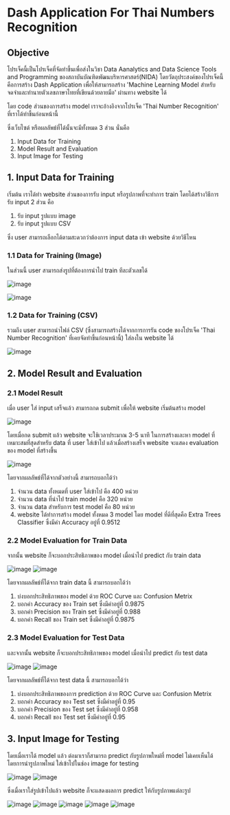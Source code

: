 # Dash Application For Thai Numbers Recognition

## Objective
โปรเจ็คนี้เป็นโปรเจ็คที่จัดทำขึ้นเพื่อส่งในวิชา Data Aanalytics and Data Science Tools and Programming ของสถาบันบัณฑิตพัฒนบริหารศาสตร์(NIDA) โดยวัตถุประสงค์ของโปรเจ็คนี้ คือการสร้าง Dash Application เพื่อให้สามารถสร้าง 'Machine Learning Model สำหรับจดจำและทำนายตัวเลขภาษาไทยที่เขียนด้วยลายมือ' ผ่านทาง website ได้ 

โดย code ส่วนของการสร้าง model เราจะอ้างอิงจากโปรเจ็ค 'Thai Number Recognition' ที่เราได้ทำขึ้นก่อนหน้านี้

ซึ่งเว็บไซต์ หรือผลลัพธ์ที่ได้นั้นจะมีทั้งหมด 3 ส่วน นั่นคือ

  1. Input Data for Training
  2. Model Result and Evaluation
  3. Input Image for Testing

## 1. Input Data for Training

เริ่มต้น เราได้ทำ website ส่วนของการรับ input หรือรูปภาพที่จะทำการ train โดยได้สร้างวิธีการรับ input 2 ส่วน คือ

  1. รับ input รูปแบบ image
  2. รับ input รูปแบบ CSV

ซึ่ง user สามารถเลือกได้ตามสะดวกว่าต้องการ input data เข้า website ด้วยวิธีไหน

### 1.1 Data for Training (Image)

ในส่วนนี้ user สามารถส่งรูปที่ต้องการนำไป train ทีละตัวเลขได้

![image](https://github.com/MeenWhile/ML-Image-Thai-Numbers-Recognition/assets/125643589/593d486b-b7bb-4c1f-940c-a764cbf91a8d)

![image](https://github.com/MeenWhile/ML-Image-Thai-Numbers-Recognition/assets/125643589/900afbc1-4617-4c33-850f-45abf2aee9e9)

### 1.2 Data for Training (CSV)

รวมถึง user สามารถนำไฟล์ CSV (ซึ่งสามารถสร้างได้จากการการรัน code ของโปรเจ็ค 'Thai Number Recognition' ที่เคยจัดทำขึ้นก่อนหน้านี้) ใส่ลงใน website ได้

![image](https://github.com/MeenWhile/ML-Image-Thai-Numbers-Recognition/assets/125643589/1f0e1d60-26e4-4c95-bc5a-d634b9d0f186)

## 2. Model Result and Evaluation

### 2.1 Model Result

เมื่อ user ใส่ input เสร็จแล้ว สามารถกด submit เพื่อให้ website เริ่มต้นสร้าง model

![image](https://github.com/MeenWhile/ML-Image-Thai-Numbers-Recognition/assets/125643589/656f4689-1c5f-40c1-8a6c-c12a5d6e1758)

โดยเมื่อกด submit แล้ว website จะใช้เวลาประมาณ 3-5 นาที ในการสร้างและหา model ที่เหมาะสมที่สุดสำหรับ data ที่ user ใส่เข้าไป แล้วเมื่อสร้างเสร็จ website จะแสดง evaluation ของ model ที่สร้างขึ้น

![image](https://github.com/MeenWhile/ML-Image-Thai-Numbers-Recognition/assets/125643589/e18cc039-a8d5-432a-b3b3-40431e2283ae)

โดยจากผลลัพธ์ที่ได้จากตัวอย่างนี้ สามารถบอกได้ว่า
  1. จำนวน data ทั้งหมดที่ user ใส่เข้าไป คือ 400 หน่วย
  2. จำนวน data ที่นำไป train model คือ 320 หน่วย
  3. จำนวน data สำหรับการ test model คือ 80 หน่วย
  4. website ได้ทำการสร้าง model ทั้งหมด 3 model โดย model ที่ดีที่สุดคือ Extra Trees Classifier ซึ่งมีค่า Accuracy อยู่ที่ 0.9512

### 2.2 Model Evaluation for Train Data

จากนั้น website ก็จะบอกประสิทธิภาพของ model เมื่อนำไป predict กับ train data 

![image](https://github.com/MeenWhile/ML-Image-Thai-Numbers-Recognition/assets/125643589/48c0fef5-e011-4e83-a7b1-2ddbdb348ce9)
![image](https://github.com/MeenWhile/ML-Image-Thai-Numbers-Recognition/assets/125643589/973c5544-f740-44fd-808d-950263d52f20)

โดยจากผลลัพธ์ที่ได้จาก train data นี้ สามารถบอกได้ว่า
  1. บ่งบอกประสิทธิภาพของ model ด้วย ROC Curve และ Confusion Metrix
  2. บอกค่า Accuracy ของ Train set ซึ่งมีค่าอยู่ที่ 0.9875
  3. บอกค่า Precision ของ Train set ซึ่งมีค่าอยู่ที่ 0.988
  4. บอกค่า Recall ของ Train set ซึ่งมีค่าอยู่ที่ 0.9875

### 2.3 Model Evaluation for Test Data

และจากนั้น website ก็จะบอกประสิทธิภาพของ model เมื่อนำไป predict กับ test data

![image](https://github.com/MeenWhile/ML-Image-Thai-Numbers-Recognition/assets/125643589/c895970d-cd71-4053-a731-65c40d85685a)
![image](https://github.com/MeenWhile/ML-Image-Thai-Numbers-Recognition/assets/125643589/3087c63a-f0b1-4ed6-af4c-e7fe64c950ba)

โดยจากผลลัพธ์ที่ได้จาก test data นี้ สามารถบอกได้ว่า
  1. บ่งบอกประสิทธิภาพของการ prediction ด้วย ROC Curve และ Confusion Metrix
  2. บอกค่า Accuracy ของ Test set ซึ่งมีค่าอยู่ที่ 0.95
  3. บอกค่า Precision ของ Test set ซึ่งมีค่าอยู่ที่ 0.958
  4. บอกค่า Recall ของ Test set ซึ่งมีค่าอยู่ที่ 0.95

## 3. Input Image for Testing

โดยเมื่อเราได้ model แล้ว ต่อมาเราก็สามารถ predict กับรูปภาพใหม่ที่ model ไม่เคยเห็นได้ โดยการนำรูปภาพใหม่ ใส่เข้าไปในช่อง image for testing

![image](https://github.com/MeenWhile/ML-Image-Thai-Numbers-Recognition/assets/125643589/be6b66bb-d00a-43bb-8194-41a509a87c5f)
![image](https://github.com/MeenWhile/ML-Image-Thai-Numbers-Recognition/assets/125643589/a83b38f7-d9ec-485e-9167-e9b8ebe625c7)

ซึ่งเมื่อเราใส่รูปเข้าไปแล้ว website ก็จะแสดงผลการ predict ให้กับรูปภาพแต่ละรูป

![image](https://github.com/MeenWhile/ML-Image-Thai-Numbers-Recognition/assets/125643589/5816a597-cf51-40cc-912d-b3a90c99a74a)
![image](https://github.com/MeenWhile/ML-Image-Thai-Numbers-Recognition/assets/125643589/370237ad-200e-42c1-9bf8-1b9703bbded2)
![image](https://github.com/MeenWhile/ML-Image-Thai-Numbers-Recognition/assets/125643589/1bd72a6f-b16e-47f6-b33b-c34e70e28d55)
![image](https://github.com/MeenWhile/ML-Image-Thai-Numbers-Recognition/assets/125643589/8854b69d-9bff-4985-94fc-368f2d23b0b7)
![image](https://github.com/MeenWhile/ML-Image-Thai-Numbers-Recognition/assets/125643589/dbba7278-7918-45c5-bda9-f199144134dc)

